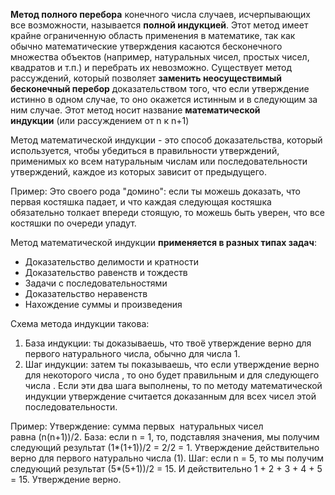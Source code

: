**Метод полного перебора** конечного числа случаев, исчерпывающих все возможности, называется **полной индукцией**. Этот метод имеет крайне ограниченную область применения в математике, так как обычно математические утверждения касаются бесконечного множества объектов (например, натуральных чисел, простых чисел, квадратов и т.п.) и перебрать их невозможно.
Существует метод рассуждений, который позволяет **заменить неосуществимый бесконечный перебор** доказательством того, что если утверждение истинно в одном случае, то оно окажется истинным и в следующим за ним случае. Этот метод носит название **математической индукции** (или рассуждением от n к n+1)

Метод математической индукции - это способ доказательства, который используется, чтобы убедиться в правильности утверждений, применимых ко всем натуральным числам или последовательности утверждений, каждое из которых зависит от предыдущего.

Пример:
Это своего рода "домино": если ты можешь доказать, что первая костяшка падает, и что каждая следующая костяшка обязательно толкает впереди стоящую, то можешь быть уверен, что все костяшки по очереди упадут.

Метод математической индукции **применяется в разных типах задач**:
- Доказательство делимости и кратности
- Доказательство равенств и тождеств
- Задачи с последовательностями
- Доказательство неравенств
- Нахождение суммы и произведения

Схема метода индукции такова:
1. База индукции: ты доказываешь, что твоё утверждение верно для первого натурального числа, обычно для числа 1.
2. Шаг индукции: затем ты показываешь, что если утверждение верно для некоторого числа , то оно будет правильным и для следующего числа .
Если эти два шага выполнены, то по методу математической индукции утверждение считается доказанным для всех чисел этой последовательности.

Пример: 
Утверждение: сумма первых  натуральных чисел равна (n(n+1))/2.
База: если n = 1, то, подставляя значения, мы получим следующий результат (1*(1+1))/2 = 2/2 = 1. Утверждение действительно верно для первого натурально числа (1).
Шаг: если n = 5, то мы получим следующий результат (5*(5+1))/2 = 15. И действительно 1 + 2 + 3 + 4 + 5 = 15. Утверждение верно. 